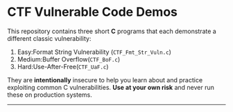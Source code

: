 # CTF Vulnerable Code Demos

This repository contains three short **C** programs that each demonstrate a different classic vulnerability:

1. Easy:Format String Vulnerability (`CTF_Fmt_Str_Vuln.c`)
2. Medium:Buffer Overflow(`CTF_BoF.c`)
3. Hard:Use-After-Free(`CTF_UaF.c`)

They are **intentionally** insecure to help you learn about and practice exploiting common C vulnerabilities. **Use at your own risk** and never run these on production systems.

---
